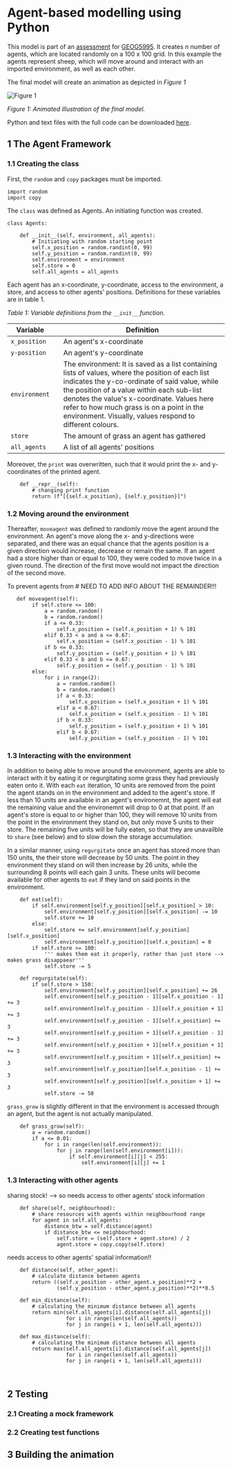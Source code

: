 # Agent-based modelling using Python

This model is part of an [assessment](http://www.geog.leeds.ac.uk/courses/computing/study/core-python-phd/assessment1/index.html) for [GEOG5995](http://www.geog.leeds.ac.uk/courses/computing/study/core-python-phd/index.html). It creates *n* number of agents, which are located randomly on a 100 x 100 grid. In this example the agents represent sheep, which will move around and interact with an imported environment, as well as each other. 

The final model will create an animation as depicted in *Figure 1*

![Figure 1](animation1.gif)

*Figure 1: Animated illustration of the final model.*

Python and text files with the full code can be downloaded [here](https://github.com/lena-kilian/lena-kilian.github.io/tree/master/abm/GEOG5995M_CW1).


## 1 The Agent Framework
### 1.1 Creating the class

First, the `random` and `copy` packages must be imported. 

```
import random
import copy
```

The `class` was defined as Agents. An initiating function was created. 

```
class Agents:
    
    def __init__(self, environment, all_agents):
        # Initiating with random starting point
        self.x_position = random.randint(0, 99)
        self.y_position = random.randint(0, 99)
        self.environment = environment
        self.store = 0
        self.all_agents = all_agents
```

Each agent has an x-coordinate, y-coordinate, access to the environment, a store, and access to other agents' positions. Definitions for these variables are in table 1. 


*Table 1: Variable definitions from the `__init__` function.*

| Variable || Definition |
| - | - | - |
| `x_position` || An agent's x-coordinate |
| `y-position` || An agent's y-coordinate |
| `environment` || The environment: It is saved as a list containing lists of values, where the position of each list indicates the y-co-ordinate of said value, while the position of a value within each sub-list denotes the value's x-coordinate. Values here refer to how much grass is on a point in the environment. Visually, values respond to different colours. |
| `store` || The amount of grass an agent has gathered |
| `all_agents` || A list of all agents' positions |


Moreover, the `print` was overwritten, such that it would print the x- and y-coordinates of the printed agent.

```
    def __repr__(self):
        # changing print function
        return (f"[{self.x_position}, {self.y_position}]")
```

### 1.2 Moving around the environment

Thereafter, `moveagent` was defined to randomly move the agent around the environment. An agent's move along the x- and y-directions were separated, and there was an equal chance that the agents position is a given direction would increase, decrease or remain the same. If an agent had a store higher than or equal to 100, they were coded to move twice in a given round. The direction of the first move would not impact the direction of the second move. 

To prevent agents from # NEED TO ADD INFO ABOUT THE REMAINDER!!!

```
   def moveagent(self):
        if self.store <= 100: 
            a = random.random()
            b = random.random()
            if a <= 0.33:
                self.x_position = (self.x_position + 1) % 101
            elif 0.33 < a and a <= 0.67:
                self.x_position = (self.x_position - 1) % 101
            if b <= 0.33:
                self.y_position = (self.y_position + 1) % 101
            elif 0.33 < b and b <= 0.67:
                self.y_position = (self.y_position - 1) % 101
        else:
            for i in range(2):
                a = random.random()
                b = random.random()
                if a < 0.33:
                    self.x_position = (self.x_position + 1) % 101
                elif a < 0.67:
                    self.x_position = (self.x_position - 1) % 101
                if b < 0.33:
                    self.y_position = (self.y_position + 1) % 101
                elif b < 0.67:
                    self.y_position = (self.y_position - 1) % 101
```



### 1.3 Interacting with the environment

In addition to being able to move around the environment, agents are able to interact with it by eating it or regurgitating some grass they had previously eaten onto it. With each `eat` iteration, 10 units are removed from the point the agent stands on in the environment and added to the agent's store. If less than 10 units are available in an agent's environemnt, the agent will eat the remaining value and the environemnt will drop to 0 at that point. If an agent's store is equal to or higher than 100, they will remove 10 units from the point in the environment they stand on, but only move 5 units to their store. The remaining five units will be fully eaten, so that they are unavailble to `share` (see below) and to slow down the storage accumulation. 

In a similar manner, using `regurgitate` once an agent has stored more than 150 units, the their store will decrease by 50 units. The point in they environment they stand on will then increase by 26 units, while the surrounding 8 points will each gain 3 units. These units will become available for other agents to `eat` if they land on said points in the environment. 

```
    def eat(self):
        if self.environment[self.y_position][self.x_position] > 10:
            self.environment[self.y_position][self.x_position] -= 10
            self.store += 10
        else:
            self.store += self.environment[self.y_position][self.x_position]
            self.environment[self.y_position][self.x_position] = 0
        if self.store >= 100:
            ''' makes them eat it properly, rather than just store --> makes grass disappaear''' 
            self.store -= 5

    def regurgitate(self):
        if self.store > 150:
            self.environment[self.y_position][self.x_position] += 26
            self.environment[self.y_position - 1][self.x_position - 1] += 3
            self.environment[self.y_position - 1][self.x_position + 1] += 3
            self.environment[self.y_position - 1][self.x_position] += 3
            self.environment[self.y_position + 1][self.x_position - 1] += 3
            self.environment[self.y_position + 1][self.x_position + 1] += 3
            self.environment[self.y_position + 1][self.x_position] += 3
            self.environment[self.y_position][self.x_position - 1] += 3
            self.environment[self.y_position][self.x_position + 1] += 3
            self.store -= 50
```

`grass_grow` is slightly different in that the environment is accessed through an agent, but the agent is not actually manipulated.

```
    def grass_grow(self):
        a = random.random()
        if a <= 0.01:
            for i in range(len(self.environment)):
                for j in range(len(self.environment[i])):
                    if self.environment[i][j] < 255:
                        self.environment[i][j] += 1
```

### 1.3 Interacting with other agents

sharing stock! --> so needs access to other agents' stock information

```
    def share(self, neighbourhood): 
        # share resources with agents within neighbourhood range
        for agent in self.all_agents:
            distance_btw = self.distance(agent)
            if distance_btw <= neighbourhood:
                self.store = (self.store + agent.store) / 2
                agent.store = copy.copy(self.store)
```

needs access to other agents' spatial information!!
```
    def distance(self, other_agent):
        # calculate distance between agents
        return ((self.x_position - other_agent.x_position)**2 + 
                (self.y_position - other_agent.y_position)**2)**0.5

    def min_distance(self):
        # calculating the minimum distance between all agents
        return min(self.all_agents[i].distance(self.all_agents[j])
                   for i in range(len(self.all_agents))
                   for j in range(i + 1, len(self.all_agents)))
    
    def max_distance(self):
        # calculating the minimum distance between all agents
        return max(self.all_agents[i].distance(self.all_agents[j])
                   for i in range(len(self.all_agents))
                   for j in range(i + 1, len(self.all_agents)))

       

```


## 2 Testing 
### 2.1 Creating a mock framework

### 2.2 Creating test functions

## 3 Building the animation
